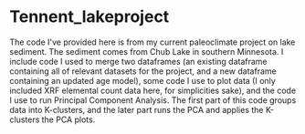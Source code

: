 # Tennent_lakeproject

The code I've provided here is from my current paleoclimate project on lake sediment. The sediment comes from Chub Lake in southern Minnesota. I include code I used to merge two dataframes 
(an existing dataframe containing all of relevant datasets for the project, 
and a new dataframe containing an updated age model), some code I use to plot data 
(I only included XRF elemental count data here, for simplicities sake), and the code I use to run Principal Component Analysis. The first part of this code
groups data into K-clusters, and the later part runs the PCA and applies the K-clusters the PCA plots. 
